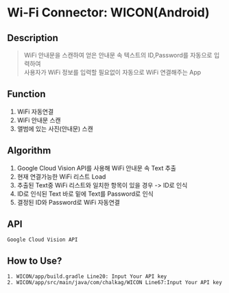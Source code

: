 # Wi-Fi Connector: WICON(Android)
## Description
> WiFi 안내문을 스캔하여 얻은 안내문 속 텍스트의 ID,Password를 자동으로 입력하여 <br>
> 사용자가 WiFi 정보를 입력할 필요없이 자동으로 WiFi 연결해주는 App

## Function
1. WiFi 자동연결
2. WiFi 안내문 스캔
3. 앨범에 있는 사진(안내문) 스캔

## Algorithm
1. Google Cloud Vision API를 사용해 WiFi 안내문 속 Text 추출
2. 현재 연결가능한 WiFi 리스트 Load
3. 추출된 Text중 WiFi 리스트와 일치한 항목이 있을 경우 -> ID로 인식
4. ID로 인식된 Text 바로 밑에 Text를 Password로 인식
5. 결정된 ID와 Password로 WiFi 자동연결 

## API
```
Google Cloud Vision API
```

## How to Use?
```
1. WICON/app/build.gradle Line20: Input Your API key
2. WICON/app/src/main/java/com/chalkag/WICON Line67:Input Your API key
```
